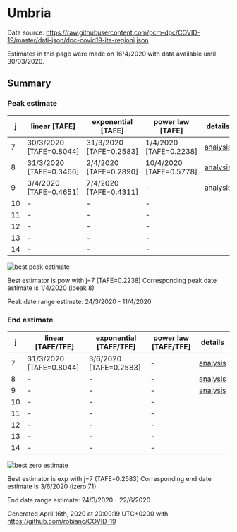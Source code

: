 # Umbria


Data source: https://raw.githubusercontent.com/pcm-dpc/COVID-19/master/dati-json/dpc-covid19-ita-regioni.json

Estimates in this page were made on 16/4/2020 with data available until 30/03/2020.


## Summary 

### Peak estimate 
|j|linear [TAFE]|exponential [TAFE]|power law [TAFE]|details|
|---|----|-----------|---------|-------|
|7|30/3/2020 [TAFE=0.8044]|31/3/2020 [TAFE=0.2583]|1/4/2020 [TAFE=0.2238]|[analysis](COVID-19_umbria_j7_2020-03-30.md)|
|8|31/3/2020 [TAFE=0.3466]|2/4/2020 [TAFE=0.2890]|10/4/2020 [TAFE=0.5778]|[analysis](COVID-19_umbria_j8_2020-03-30.md)|
|9|3/4/2020 [TAFE=0.4651]|7/4/2020 [TAFE=0.4311]|-|[analysis](COVID-19_umbria_j9_2020-03-30.md)|
|10|-|-|-||
|11|-|-|-||
|12|-|-|-||
|13|-|-|-||
|14|-|-|-||

![best peak estimate](COVID-19_umbria_j7_2020-03-30.png)

Best estimator is pow with j=7 (TAFE=0.2238)
Corresponding peak date estimate is 1/4/2020 (ipeak 8)


Peak date range estimate: 24/3/2020 - 11/4/2020

### End estimate 
|j|linear [TAFE/TFE]|exponential [TAFE/TFE]|power law [TAFE/TFE]|details|
|---|----|-----------|---------|-------|
|7|31/3/2020 [TAFE=0.8044]|3/6/2020 [TAFE=0.2583]|-|[analysis](COVID-19_umbria_j7_2020-03-30.md)|
|8|-|-|-|[analysis](COVID-19_umbria_j8_2020-03-30.md)|
|9|-|-|-|[analysis](COVID-19_umbria_j9_2020-03-30.md)|
|10|-|-|-||
|11|-|-|-||
|12|-|-|-||
|13|-|-|-||
|14|-|-|-||

![best zero estimate](COVID-19_umbria_j7_2020-03-30.png)

Best estimator is exp with j=7 (TAFE=0.2583)
Corresponding end date estimate is 3/6/2020 (izero 71)


End date range estimate: 24/3/2020 - 22/6/2020

Generated April 16th, 2020 at 20:09:19 UTC+0200 with https://github.com/robianc/COVID-19

